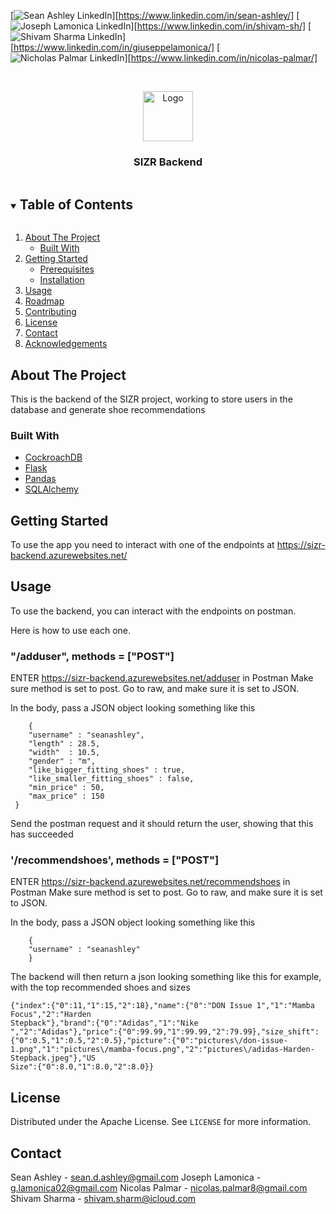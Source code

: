 <!--
*** Thanks for checking out the Best-README-Template. If you have a suggestion
*** that would make this better, please fork the repo and create a pull request
*** or simply open an issue with the tag "enhancement".
*** Thanks again! Now go create something AMAZING! :D
***
***
***
*** To avoid retyping too much info. Do a search and replace for the following:
*** github_username, repo_name, twitter_handle, email, project_title, project_description
-->



<!-- PROJECT SHIELDS -->
<!--
*** I'm using markdown "reference style" links for readability.
*** Reference links are enclosed in brackets [ ] instead of parentheses ( ).
*** See the bottom of this document for the declaration of the reference variables
*** for contributors-url, forks-url, etc. This is an optional, concise syntax you may use.
*** https://www.markdownguide.org/basic-syntax/#reference-style-links
-->

[![Sean Ashley LinkedIn][linkedin-shield]][https://www.linkedin.com/in/sean-ashley/]
[![Joseph Lamonica LinkedIn][linkedin-shield]][https://www.linkedin.com/in/shivam-sh/]
[![Shivam Sharma LinkedIn][linkedin-shield]][https://www.linkedin.com/in/giuseppelamonica/]
[![Nicholas Palmar LinkedIn][linkedin-shield]][https://www.linkedin.com/in/nicolas-palmar/]



<!-- PROJECT LOGO -->
<br />
<p align="center">
  <a href="https://github.com/github_username/repo_name">
    <img src="images/logo.png" alt="Logo" width="80" height="80">
  </a>

  <h3 align="center">SIZR Backend</h3>


<!-- TABLE OF CONTENTS -->
<details open="open">
  <summary><h2 style="display: inline-block">Table of Contents</h2></summary>
  <ol>
    <li>
      <a href="#about-the-project">About The Project</a>
      <ul>
        <li><a href="#built-with">Built With</a></li>
      </ul>
    </li>
    <li>
      <a href="#getting-started">Getting Started</a>
      <ul>
        <li><a href="#prerequisites">Prerequisites</a></li>
        <li><a href="#installation">Installation</a></li>
      </ul>
    </li>
    <li><a href="#usage">Usage</a></li>
    <li><a href="#roadmap">Roadmap</a></li>
    <li><a href="#contributing">Contributing</a></li>
    <li><a href="#license">License</a></li>
    <li><a href="#contact">Contact</a></li>
    <li><a href="#acknowledgements">Acknowledgements</a></li>
  </ol>
</details>



<!-- ABOUT THE PROJECT -->
## About The Project
This is the backend of the SIZR project, working to store users in the database and generate shoe recommendations

### Built With

* [CockroachDB](https://www.cockroachlabs.com/)
* [Flask](https://flask.palletsprojects.com/en/1.1.x/)
* [Pandas](https://pandas.pydata.org/)
* [SQLAlchemy](https://www.sqlalchemy.org/)



<!-- GETTING STARTED -->
## Getting Started

To use the app you need to interact with one of the endpoints at https://sizr-backend.azurewebsites.net/



<!-- USAGE EXAMPLES -->
## Usage

To use the backend, you can interact with the endpoints on postman.

Here is how to use each one.

### "/adduser", methods = ["POST"]
ENTER https://sizr-backend.azurewebsites.net/adduser in Postman
Make sure method is set to post.
Go to raw, and make sure it is set to JSON.

In the body, pass a JSON object looking something like this
```
    {
    "username" : "seanashley",
    "length" : 28.5,
    "width"  : 10.5,
    "gender" : "m",
    "like_bigger_fitting_shoes" : true,
    "like_smaller_fitting_shoes" : false,
    "min_price" : 50,
    "max_price" : 150
 }
```
Send the postman request and it should return the user, showing that this has succeeded



### '/recommendshoes', methods = ["POST"]
ENTER https://sizr-backend.azurewebsites.net/recommendshoes in Postman
Make sure method is set to post.
Go to raw, and make sure it is set to JSON.

In the body, pass a JSON object looking something like this
```
    {
    "username" : "seanashley"
    }
 ```

The backend will then return a json looking something like this for example, with the top recommended shoes and sizes
```
{"index":{"0":11,"1":15,"2":18},"name":{"0":"DON Issue 1","1":"Mamba Focus","2":"Harden
Stepback"},"brand":{"0":"Adidas","1":"Nike
","2":"Adidas"},"price":{"0":99.99,"1":99.99,"2":79.99},"size_shift":{"0":0.5,"1":0.5,"2":0.5},"picture":{"0":"pictures\/don-issue-1.png","1":"pictures\/mamba-focus.png","2":"pictures\/adidas-Harden-Stepback.jpeg"},"US
Size":{"0":8.0,"1":8.0,"2":8.0}}
```



<!-- LICENSE -->
## License

Distributed under the Apache License. See `LICENSE` for more information.



<!-- CONTACT -->
## Contact

Sean Ashley - sean.d.ashley@gmail.com
Joseph Lamonica - g.lamonica02@gmail.com
Nicolas Palmar - nicolas.palmar8@gmail.com
Shivam Sharma - shivam.sharm@icloud.com










<!-- MARKDOWN LINKS & IMAGES -->
<!-- https://www.markdownguide.org/basic-syntax/#reference-style-links -->
[contributors-shield]: https://img.shields.io/github/contributors/github_username/repo.svg?style=for-the-badge
[contributors-url]: https://github.com/github_username/repo/graphs/contributors
[forks-shield]: https://img.shields.io/github/forks/github_username/repo.svg?style=for-the-badge
[forks-url]: https://github.com/github_username/repo/network/members
[stars-shield]: https://img.shields.io/github/stars/github_username/repo.svg?style=for-the-badge
[stars-url]: https://github.com/github_username/repo/stargazers
[issues-shield]: https://img.shields.io/github/issues/github_username/repo.svg?style=for-the-badge
[issues-url]: https://github.com/github_username/repo/issues
[license-shield]: https://img.shields.io/github/license/github_username/repo.svg?style=for-the-badge
[license-url]: https://github.com/github_username/repo/blob/master/LICENSE.txt
[linkedin-shield]: https://img.shields.io/badge/-LinkedIn-black.svg?style=for-the-badge&logo=linkedin&colorB=555
[linkedin-url]: https://linkedin.com/in/github_username
